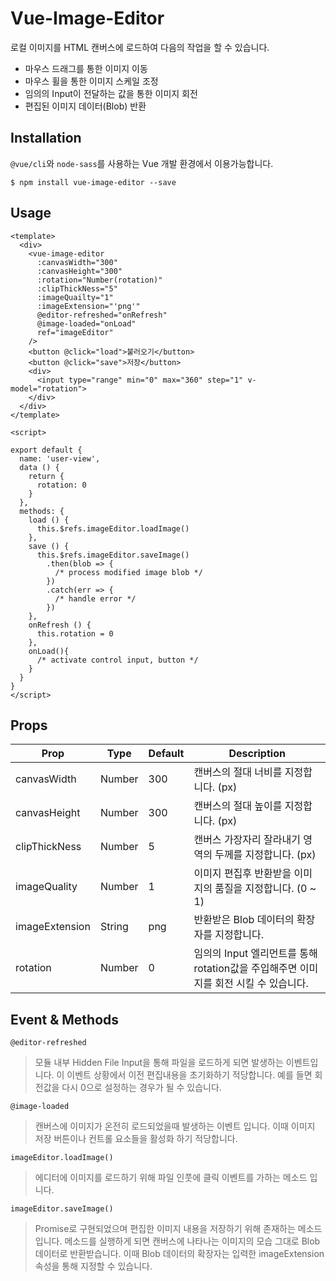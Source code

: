 # Vue-Image-Editor
로컬 이미지를 HTML 캔버스에 로드하여 다음의 작업을 할 수 있습니다.
- 마우스 드래그를 통한 이미지 이동
- 마우스 휠을 통한 이미지 스케일 조정
- 임의의 Input이 전달하는 값을 통한 이미지 회전
- 편집된 이미지 데이터(Blob) 반환

## Installation
`@vue/cli`와 `node-sass`를 사용하는 Vue 개발 환경에서 이용가능합니다.
```
$ npm install vue-image-editor --save
```

## Usage

```vue
<template>
  <div>
    <vue-image-editor
      :canvasWidth="300"
      :canvasHeight="300"
      :rotation="Number(rotation)"
      :clipThickNess="5"
      :imageQuailty="1"
      :imageExtension="'png'"
      @editor-refreshed="onRefresh"
      @image-loaded="onLoad"
      ref="imageEditor"
    />
    <button @click="load">불러오기</button>
    <button @click="save">저장</button>
    <div>
      <input type="range" min="0" max="360" step="1" v-model="rotation">
    </div>
  </div>
</template>

<script>

export default {
  name: 'user-view',
  data () {
    return {
      rotation: 0
    }
  },
  methods: {
    load () {
      this.$refs.imageEditor.loadImage()
    },
    save () {
      this.$refs.imageEditor.saveImage()
        .then(blob => {
          /* process modified image blob */
        })
        .catch(err => {
          /* handle error */
        })
    },
    onRefresh () {
      this.rotation = 0
    },
    onLoad(){
      /* activate control input, button */
    }
  }
}
</script>
```
## Props
| Prop                   | Type     | Default | Description
| ---------------------- | -------- |-------- |---------------
| canvasWidth                | Number | 300 | 캔버스의 절대 너비를 지정합니다. (px)
| canvasHeight                | Number | 300 | 캔버스의 절대 높이를 지정합니다. (px)
| clipThickNess                 | Number | 5 | 캔버스 가장자리 잘라내기 영역의 두께를 지정합니다. (px)
| imageQuality                  | Number | 1 | 이미지 편집후 반환받을 이미지의 품질을 지정합니다. (0 ~ 1)
| imageExtension                  | String | png | 반환받은 Blob 데이터의 확장자를 지정합니다.
| rotation               | Number   | 0 |임의의 Input 엘리먼트를 통해 rotation값을 주입해주면 이미지를 회전 시킬 수 있습니다.

## Event & Methods

`@editor-refreshed`
> 모듈 내부 Hidden File Input을 통해 파일을 로드하게 되면 발생하는 이벤트입니다. 이 이벤트 상황에서 이전 편집내용을 초기화하기 적당합니다. 예를 들면 회전값을 다시 0으로 설정하는 경우가 될 수 있습니다.

`@image-loaded`
> 캔버스에 이미지가 온전히 로드되었을때 발생하는 이벤트 입니다. 이때 이미지 저장 버튼이나 컨트롤 요소들을 활성화 하기 적당합니다.

`imageEditor.loadImage()`
> 에디터에 이미지를 로드하기 위해 파일 인풋에 클릭 이벤트를 가하는 메소드 입니다.

`imageEditor.saveImage()`
> Promise로 구현되었으며 편집한 이미지 내용을 저장하기 위해 존재하는 메소드입니다. 메소드를 실행하게 되면 캔버스에 나타나는 이미지의 모습 그대로 Blob 데이터로 반환받습니다. 이때 Blob 데이터의 확장자는 입력한 imageExtension 속성을 통해 지정할 수 있습니다.
